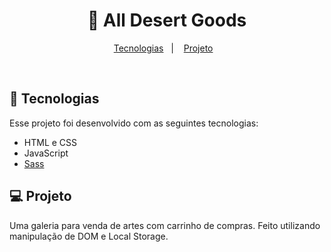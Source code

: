 <h1 align="center"> 🌵 All Desert Goods </h1>

<p align="center">
  <a href="#-tecnologias">Tecnologias</a>&nbsp;&nbsp;&nbsp;|&nbsp;&nbsp;&nbsp;
  <a href="#-projeto">Projeto</a>&nbsp;&nbsp;&nbsp;
</p>

<br>

<!-- <p align="center">
  <img alt="preview" src=".github/preview.png" width="100%">
</p> -->

## 🚀 Tecnologias

Esse projeto foi desenvolvido com as seguintes tecnologias:

- HTML e CSS
- JavaScript
- [Sass](https://sass-lang.com/)

## 💻 Projeto

Uma galeria para venda de artes com carrinho de compras. Feito utilizando manipulação de DOM e Local Storage.
